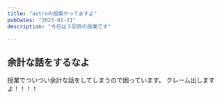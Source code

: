 ```yaml
---
title: "astroの授業やってますよ"
pubDates: "2023-01-21"
description: "今日は３回目の授業です"

---
```


## 余計な話をするなよ　

授業でついつい余計な話をしてしまうので困っています。
クレーム出しますよ！！！！
